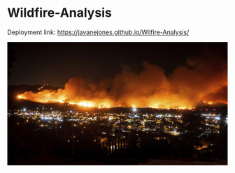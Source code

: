 # Wildfire-Analysis

Deployment link: https://javanejones.github.io/Wilfire-Analysis/

![wildfire_img](Images/california.jpg)
